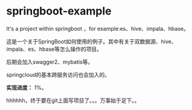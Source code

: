 # springboot-example
It's a project within springboot ，for example:es、hive、impala、hbase。

这是一个关于SpringBoot如何使用的例子。其中有关于双数据源、hive、impala、es、hbase等怎么操作的项目。

后期会加入swagger2、mybatis等。

springcloud的基本跨服务访问也会加入的。

**实现进度：** 1%。

hhhhhh，终于要在git上面写项目了。。。万事始于足下。。
